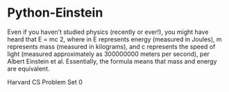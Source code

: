 # Python-Einstein

Even if you haven’t studied physics (recently or ever!), you might have heard that E = mc 2, where in E represents energy (measured in Joules), m represents mass (measured in kilograms), and c represents the speed of light (measured approximately as 300000000 meters per second), per Albert Einstein et al. Essentially, the formula means that mass and energy are equivalent.

Harvard CS Problem Set 0
